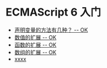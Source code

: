 # ECMAScript 6 入门

- [声明变量的方法有几种？ -- OK](https://github.com/bobo88/web-frontend/blob/main/books/ECMAScript%206%20%E5%85%A5%E9%97%A8/%E5%A3%B0%E6%98%8E%E5%8F%98%E9%87%8F%E7%9A%84%E6%96%B9%E6%B3%95%E6%9C%89%E5%87%A0%E7%A7%8D.md)
- [数值的扩展 -- OK](https://github.com/bobo88/web-frontend/blob/main/books/ECMAScript%206%20%E5%85%A5%E9%97%A8/%E6%95%B0%E5%80%BC%E7%9A%84%E6%89%A9%E5%B1%95.md)
- [函数的扩展 -- OK](https://github.com/bobo88/web-frontend/blob/main/books/ECMAScript%206%20%E5%85%A5%E9%97%A8/%E5%87%BD%E6%95%B0%E7%9A%84%E6%89%A9%E5%B1%95.md)
- [数组的扩展 -- OK](https://github.com/bobo88/web-frontend/blob/main/books/ECMAScript%206%20%E5%85%A5%E9%97%A8/%E6%95%B0%E7%BB%84%E7%9A%84%E6%89%A9%E5%B1%95.md)
- [xxxx]()

